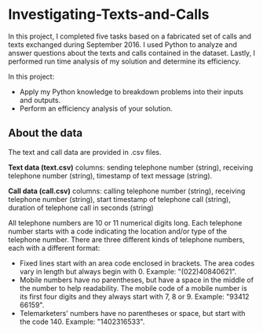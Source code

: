 # Investigating-Texts-and-Calls

In this project, I completed five tasks based on a fabricated set of calls and texts exchanged during September 2016. I used Python to analyze and answer questions about the texts and calls contained in the dataset. Lastly, I performed run time analysis of my solution and determine its efficiency.



In this project:

- Apply my Python knowledge to breakdown problems into their inputs and outputs.
- Perform an efficiency analysis of your solution.

## About the data
The text and call data are provided in .csv files.

**Text data (text.csv)** columns: sending telephone number (string), receiving telephone number (string), timestamp of text message (string).

**Call data (call.csv)** columns: calling telephone number (string), receiving telephone number (string), start timestamp of telephone call (string), duration of telephone call in seconds (string)

All telephone numbers are 10 or 11 numerical digits long. Each telephone number starts with a code indicating the location and/or type of the telephone number. There are three different kinds of telephone numbers, each with a different format:

* Fixed lines start with an area code enclosed in brackets. The area codes vary in length but always begin with 0. Example: "(022)40840621".
* Mobile numbers have no parentheses, but have a space in the middle of the number to help readability. The mobile code of a mobile number is its first four digits and they always start with 7, 8 or 9. Example: "93412 66159".
* Telemarketers' numbers have no parentheses or space, but start with the code 140. Example: "1402316533".
